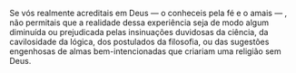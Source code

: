 ﻿Se vós realmente acreditais em Deus — o conheceis pela fé e o amais — , não permitais que a realidade dessa experiência seja de modo algum diminuída ou prejudicada pelas insinuações duvidosas da ciência, da cavilosidade da lógica, dos postulados da filosofia, ou das sugestões engenhosas de almas bem-intencionadas que criariam uma religião sem Deus.
